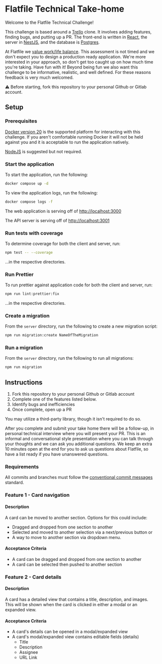 # Flatfile Technical Take-home

Welcome to the Flatfile Technical Challenge!

This challenge is based around a [Trello](https://trello.com/en-US) clone. It involves adding features, finding bugs, and putting up a PR. The front-end is written in [React](https://reactjs.org/), the server in [NestJS](https://nestjs.com/), and the database is [Postgres](https://www.postgresql.org/).

At Flatfile we [value work/life balance](https://flatfile.io/careers/). This assessment is not timed and we don't expect you to design a production ready application. We're more interested in your approach, so don't get too caught up on how much time you're taking. Have fun with it! Beyond being fun we also want this challenge to be informative, realistic, and well defined. For these reasons feedback is very much welcomed.

:warning: Before starting, fork this repository to your personal Github or Gitlab account.

## Setup

### Prerequisites

[Docker version 20](https://www.docker.com/products/docker-desktop) is the supported platform for interacting with this challenge. If you aren't comfortable running Docker it will not be held against you and it is acceptable to run the application natively.

[NodeJS](https://nodejs.org/en/download/) is suggested but not required.

### Start the application

To start the application, run the following:

```bash
docker compose up -d
```

To view the application logs, run the following:

```bash
docker compose logs -f
```

The web application is serving off of [http://localhost:3000](http://localhost:3000)

The API server is serving off of [http://localhost:3001](http://localhost:3001)

### Run tests with coverage

To determine coverage for both the client and server, run:

```bash
npm test -- --coverage
```

...in the respective directories.

### Run Prettier

To run prettier against application code for both the client and server, run:

```bash
npm run lint:prettier:fix
```

...in the respective directories.

### Create a migration

From the `server` directory, run the following to create a new migration script:

```bash
npm run migration:create NameOfTheMigration
```

### Run a migration

From the `server` directory, run the following to run all migrations:

```bash
npm run migration
```

## Instructions

1. Fork this repository to your personal Github or Gitlab account
2. Complete one of the features listed below.
3. Identify bugs and inefficiencies
4. Once complete, open up a PR

You may utilize a third-party library, though it isn't required to do so.

After you complete and submit your take home there will be a follow-up, in personal technical interview where you will present your PR. This is an informal and conversational style presentation where you can talk through your thoughts and we can ask you additional questions. We keep an extra 10 minutes open at the end for you to ask us questions about Flatfile, so have a list ready if you have unanswered questions.

### Requirements

All commits and branches must follow the [conventional commit messages](https://www.conventionalcommits.org/en/v1.0.0/#summary) standard.


### Feature 1 - Card navigation

#### Description

A card can be moved to another section. 
Options for this could include: 
- Dragged and dropped from one section to another
- Selected and moved to another selection via a next/previous button or 
- A way to move to another section via dropdown menu.

#### Acceptance Criteria

- A card can be dragged and dropped from one section to another
- A card can be selected then pushed to another section

### Feature 2 - Card details

#### Description

A card has a detailed view that contains a title, description, and images. This will be shown when the card is clicked in either a modal or an expanded view.

#### Acceptance Criteria

- A card's details can be opened in a modal/expanded view
- A card's modal/expanded view contains editable fields (details)
  - Title
  - Description
  - Assignee
  - URL Link
